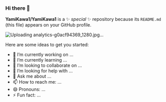 ### Hi there 👋


**YamiKawa1/YamiKawa1** is a ✨ _special_ ✨ repository because its `README.md` (this file) appears on your GitHub profile.

![Uploading analytics-g0acf94369_1280.jpg…]()

Here are some ideas to get you started:

- 🔭 I’m currently working on ...
- 🌱 I’m currently learning ...
- 👯 I’m looking to collaborate on ...
- 🤔 I’m looking for help with ...
- 💬 Ask me about ...
- 📫 How to reach me: ...
- 😄 Pronouns: ...
- ⚡ Fun fact: ...

